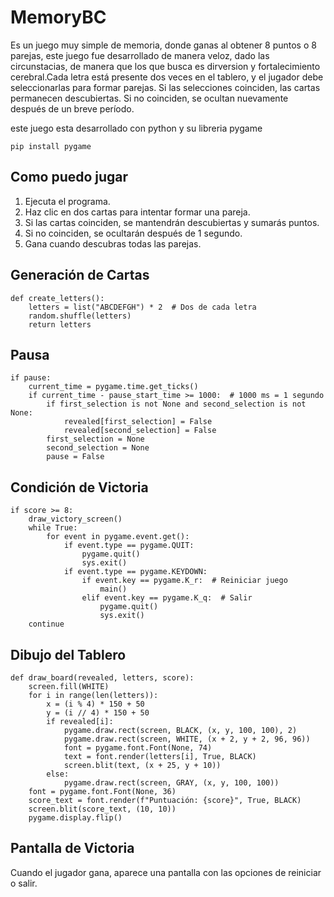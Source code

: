 # MemoryBC

Es un juego muy simple de memoria, donde ganas al obtener 8 puntos o 8 parejas, 
este juego fue desarrollado de manera veloz, dado las circunstacias, de manera que los que busca es dirversion y fortalecimiento cerebral.Cada letra está presente dos veces en el tablero, y el jugador debe seleccionarlas para formar parejas. Si las selecciones coinciden, las cartas permanecen descubiertas. Si no coinciden, se ocultan nuevamente después de un breve período.

este juego esta desarrollado con python y su libreria pygame

```
pip install pygame 
```
## Como puedo jugar
1. Ejecuta el programa.
2. Haz clic en dos cartas para intentar formar una pareja.
3. Si las cartas coinciden, se mantendrán descubiertas y sumarás puntos.
4. Si no coinciden, se ocultarán después de 1 segundo.
5. Gana cuando descubras todas las parejas.

## Generación de Cartas
```
def create_letters():
    letters = list("ABCDEFGH") * 2  # Dos de cada letra
    random.shuffle(letters)
    return letters
```
## Pausa
```
if pause:
    current_time = pygame.time.get_ticks()
    if current_time - pause_start_time >= 1000:  # 1000 ms = 1 segundo
        if first_selection is not None and second_selection is not None:
            revealed[first_selection] = False
            revealed[second_selection] = False
        first_selection = None
        second_selection = None
        pause = False
```
## Condición de Victoria
```
if score >= 8:
    draw_victory_screen()
    while True:
        for event in pygame.event.get():
            if event.type == pygame.QUIT:
                pygame.quit()
                sys.exit()
            if event.type == pygame.KEYDOWN:
                if event.key == pygame.K_r:  # Reiniciar juego
                    main()
                elif event.key == pygame.K_q:  # Salir
                    pygame.quit()
                    sys.exit()
    continue
```
## Dibujo del Tablero
```
def draw_board(revealed, letters, score):
    screen.fill(WHITE)
    for i in range(len(letters)):
        x = (i % 4) * 150 + 50
        y = (i // 4) * 150 + 50
        if revealed[i]:
            pygame.draw.rect(screen, BLACK, (x, y, 100, 100), 2)
            pygame.draw.rect(screen, WHITE, (x + 2, y + 2, 96, 96))
            font = pygame.font.Font(None, 74)
            text = font.render(letters[i], True, BLACK)
            screen.blit(text, (x + 25, y + 10))
        else:
            pygame.draw.rect(screen, GRAY, (x, y, 100, 100))
    font = pygame.font.Font(None, 36)
    score_text = font.render(f"Puntuación: {score}", True, BLACK)
    screen.blit(score_text, (10, 10))
    pygame.display.flip()
```
## Pantalla de Victoria
Cuando el jugador gana, aparece una pantalla con las opciones de reiniciar o salir.